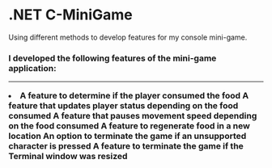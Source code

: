 # .NET C-MiniGame
Using different methods to develop features for my console mini-game.

<h3>I developed the following features of the mini-game application:
<hr>
<li>
    A feature to determine if the player consumed the food
    A feature that updates player status depending on the food consumed
    A feature that pauses movement speed depending on the food consumed
    A feature to regenerate food in a new location
    An option to terminate the game if an unsupported character is pressed
    A feature to terminate the game if the Terminal window was resized
</li>
</h3>
